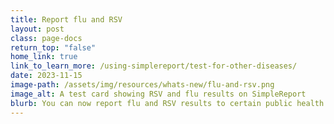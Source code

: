 ```yaml
---
title: Report flu and RSV
layout: post
class: page-docs
return_top: "false"
home_link: true
link_to_learn_more: /using-simplereport/test-for-other-diseases/
date: 2023-11-15
image-path: /assets/img/resources/whats-new/flu-and-rsv.png
image_alt: A test card showing RSV and flu results on SimpleReport
blurb: You can now report flu and RSV results to certain public health departments. Send data with the bulk results uploader, or report through single entry if you use select devices. For an up-to-date list of devices and connected jurisdictions, check the Influenza A and B and RSV pages. 
---
```

